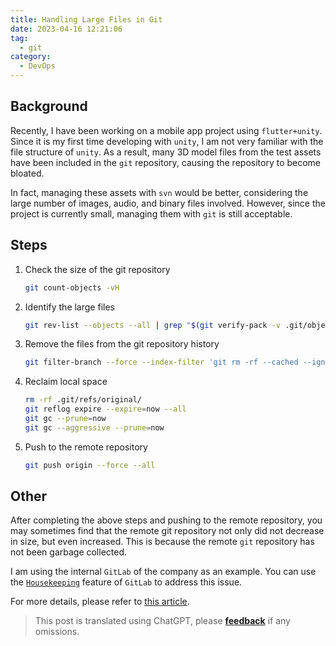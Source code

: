 ```yaml
---
title: Handling Large Files in Git
date: 2023-04-16 12:21:06
tag:
  - git
category:
  - DevOps
---
```


## Background

Recently, I have been working on a mobile app project using `flutter+unity`. Since it is my first time developing with `unity`, I am not very familiar with the file structure of `unity`. As a result, many 3D model files from the test assets have been included in the `git` repository, causing the repository to become bloated.

In fact, managing these assets with `svn` would be better, considering the large number of images, audio, and binary files involved. However, since the project is currently small, managing them with `git` is still acceptable.

## Steps

1. Check the size of the git repository

   ```sh
   git count-objects -vH
   ```

2. Identify the large files

   ```sh
   git rev-list --objects --all | grep "$(git verify-pack -v .git/objects/pack/*.idx | sort -k 3 -n | tail -10 | awk '{print$1}')"
   ```

3. Remove the files from the git repository history

   ```sh
   git filter-branch --force --index-filter 'git rm -rf --cached --ignore-unmatch <bigfile>' --prune-empty --tag-name-filter cat -- --all
   ```

4. Reclaim local space

   ```sh
   rm -rf .git/refs/original/
   git reflog expire --expire=now --all
   git gc --prune=now
   git gc --aggressive --prune=now
   ```

5. Push to the remote repository

   ```sh
   git push origin --force --all
   ```

## Other

After completing the above steps and pushing to the remote repository, you may sometimes find that the remote git repository not only did not decrease in size, but even increased. This is because the remote `git` repository has not been garbage collected.

I am using the internal `GitLab` of the company as an example. You can use the [`Housekeeping`](https://docs.gitlab.com/ee/administration/housekeeping.html#running-housekeeping-tasks) feature of `GitLab` to address this issue.

For more details, please refer to [this article](https://juejin.cn/post/7024922528514572302).

> This post is translated using ChatGPT, please [**feedback**](https://github.com/linyuxuanlin/Wiki_MkDocs/issues/new) if any omissions.

